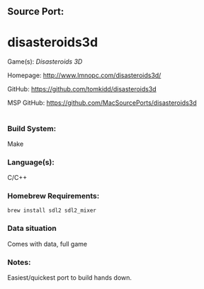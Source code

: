 ## Source Port:
# disasteroids3d

Game(s): *Disasteroids 3D*

Homepage: http://www.lmnopc.com/disasteroids3d/

GitHub: https://github.com/tomkidd/disasteroids3d

MSP GitHub: https://github.com/MacSourcePorts/disasteroids3d

#
### Build System: 
Make

### Language(s):
C/C++

### Homebrew Requirements:

```
brew install sdl2 sdl2_mixer
```
### Data situation
Comes with data, full game

### Notes:
Easiest/quickest port to build hands down.